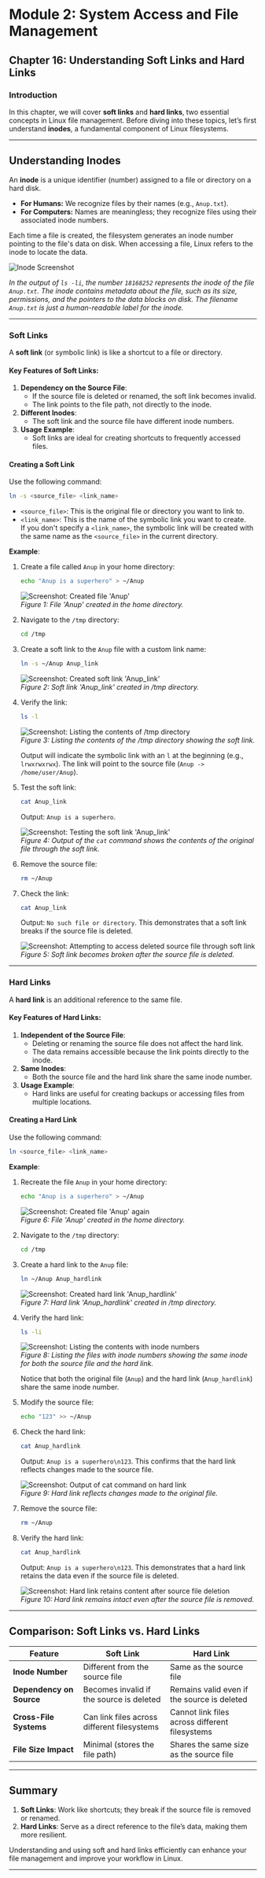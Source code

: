 # **Module 2: System Access and File Management**

## **Chapter 16: Understanding Soft Links and Hard Links**

### **Introduction**  
In this chapter, we will cover **soft links** and **hard links**, two essential concepts in Linux file management. Before diving into these topics, let’s first understand **inodes**, a fundamental component of Linux filesystems.

---

## **Understanding Inodes**

An **inode** is a unique identifier (number) assigned to a file or directory on a hard disk.

- **For Humans:** We recognize files by their names (e.g., `Anup.txt`).
- **For Computers:** Names are meaningless; they recognize files using their associated inode numbers.

Each time a file is created, the filesystem generates an inode number pointing to the file's data on disk. When accessing a file, Linux refers to the inode to locate the data.

![Inode Screenshot](screenshots/01-inode_example.png)

*In the output of `ls -li`, the number `18168252` represents the inode of the file `Anup.txt`. The inode contains metadata about the file, such as its size, permissions, and the pointers to the data blocks on disk. The filename `Anup.txt` is just a human-readable label for the inode.*

---

### **Soft Links**

A **soft link** (or symbolic link) is like a shortcut to a file or directory.

#### **Key Features of Soft Links**:

1. **Dependency on the Source File**:
   - If the source file is deleted or renamed, the soft link becomes invalid.
   - The link points to the file path, not directly to the inode.
2. **Different Inodes**:
   - The soft link and the source file have different inode numbers.
3. **Usage Example**:
   - Soft links are ideal for creating shortcuts to frequently accessed files.

#### **Creating a Soft Link**

Use the following command:
```bash
ln -s <source_file> <link_name>
```

- `<source_file>`: This is the original file or directory you want to link to.
- `<link_name>`: This is the name of the symbolic link you want to create.  
  If you don't specify a `<link_name>`, the symbolic link will be created with the same name as the `<source_file>` in the current directory.

**Example**:

1. Create a file called `Anup` in your home directory:
   ```bash
   echo "Anup is a superhero" > ~/Anup
   ```

   ![Screenshot: Created file 'Anup'](screenshot-placeholder)  
   *Figure 1: File 'Anup' created in the home directory.*

2. Navigate to the `/tmp` directory:
   ```bash
   cd /tmp
   ```

3. Create a soft link to the `Anup` file with a custom link name:
   ```bash
   ln -s ~/Anup Anup_link
   ```

   ![Screenshot: Created soft link 'Anup_link'](screenshot-placeholder)  
   *Figure 2: Soft link 'Anup_link' created in /tmp directory.*

4. Verify the link:
   ```bash
   ls -l
   ```

   ![Screenshot: Listing the contents of /tmp directory](screenshot-placeholder)  
   *Figure 3: Listing the contents of the /tmp directory showing the soft link.*

   Output will indicate the symbolic link with an `l` at the beginning (e.g., `lrwxrwxrwx`). The link will point to the source file (`Anup -> /home/user/Anup`).

5. Test the soft link:
   ```bash
   cat Anup_link
   ```

   Output: `Anup is a superhero`.

   ![Screenshot: Testing the soft link 'Anup_link'](screenshot-placeholder)  
   *Figure 4: Output of the `cat` command shows the contents of the original file through the soft link.*

6. Remove the source file:
   ```bash
   rm ~/Anup
   ```

7. Check the link:
   ```bash
   cat Anup_link
   ```

   Output: `No such file or directory`. This demonstrates that a soft link breaks if the source file is deleted.

   ![Screenshot: Attempting to access deleted source file through soft link](screenshot-placeholder)  
   *Figure 5: Soft link becomes broken after the source file is deleted.*

---

### **Hard Links**

A **hard link** is an additional reference to the same file.

#### **Key Features of Hard Links**:

1. **Independent of the Source File**:
   - Deleting or renaming the source file does not affect the hard link.
   - The data remains accessible because the link points directly to the inode.
2. **Same Inodes**:
   - Both the source file and the hard link share the same inode number.
3. **Usage Example**:
   - Hard links are useful for creating backups or accessing files from multiple locations.

#### **Creating a Hard Link**

Use the following command:
```bash
ln <source_file> <link_name>
```

**Example**:

1. Recreate the file `Anup` in your home directory:
   ```bash
   echo "Anup is a superhero" > ~/Anup
   ```

   ![Screenshot: Created file 'Anup' again](screenshot-placeholder)  
   *Figure 6: File 'Anup' created in the home directory.*

2. Navigate to the `/tmp` directory:
   ```bash
   cd /tmp
   ```

3. Create a hard link to the `Anup` file:
   ```bash
   ln ~/Anup Anup_hardlink
   ```

   ![Screenshot: Created hard link 'Anup_hardlink'](screenshot-placeholder)  
   *Figure 7: Hard link 'Anup_hardlink' created in /tmp directory.*

4. Verify the hard link:
   ```bash
   ls -li
   ```

   ![Screenshot: Listing the contents with inode numbers](screenshot-placeholder)  
   *Figure 8: Listing the files with inode numbers showing the same inode for both the source file and the hard link.*

   Notice that both the original file (`Anup`) and the hard link (`Anup_hardlink`) share the same inode number.

5. Modify the source file:
   ```bash
   echo "123" >> ~/Anup
   ```

6. Check the hard link:
   ```bash
   cat Anup_hardlink
   ```

   Output: `Anup is a superhero\n123`. This confirms that the hard link reflects changes made to the source file.

   ![Screenshot: Output of `cat` command on hard link](screenshot-placeholder)  
   *Figure 9: Hard link reflects changes made to the original file.*

7. Remove the source file:
   ```bash
   rm ~/Anup
   ```

8. Verify the hard link:
   ```bash
   cat Anup_hardlink
   ```

   Output: `Anup is a superhero\n123`. This demonstrates that a hard link retains the data even if the source file is deleted.

   ![Screenshot: Hard link retains content after source file deletion](screenshot-placeholder)  
   *Figure 10: Hard link remains intact even after the source file is removed.*

---

## **Comparison: Soft Links vs. Hard Links**

| **Feature**             | **Soft Link**                                | **Hard Link**                                |
|-------------------------|----------------------------------------------|----------------------------------------------|
| **Inode Number**        | Different from the source file               | Same as the source file                      |
| **Dependency on Source**| Becomes invalid if the source is deleted     | Remains valid even if the source is deleted  |
| **Cross-File Systems**  | Can link files across different filesystems  | Cannot link files across different filesystems |
| **File Size Impact**    | Minimal (stores the file path)               | Shares the same size as the source file      |

---

## **Summary**

1. **Soft Links**: Work like shortcuts; they break if the source file is removed or renamed.
2. **Hard Links**: Serve as a direct reference to the file’s data, making them more resilient.

Understanding and using soft and hard links efficiently can enhance your file management and improve your workflow in Linux.

---
